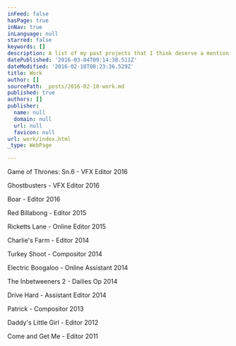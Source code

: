 ```yaml
---
inFeed: false
hasPage: true
inNav: true
inLanguage: null
starred: false
keywords: []
description: A list of my past projects that I think deserve a mention.
datePublished: '2016-03-04T09:14:38.511Z'
dateModified: '2016-02-18T08:23:36.529Z'
title: Work
author: []
sourcePath: _posts/2016-02-10-work.md
published: true
authors: []
publisher:
  name: null
  domain: null
  url: null
  favicon: null
url: work/index.html
_type: WebPage

---
```

Game of Thrones: Sn.6 - VFX Editor 2016

Ghostbusters - VFX Editor 2016

Boar - Editor 2016

Red Billabong - Editor 2015

Ricketts Lane - Online Editor 2015

Charlie's Farm - Editor 2014

Turkey Shoot - Compositor 2014

Electric Boogaloo - Online Assistant 2014 

The Inbetweeners 2 - Dailies Op 2014 

Drive Hard - Assistant Editor 2014 

Patrick - Compositor 2013 

Daddy's Little Girl - Editor 2012 

Come and Get Me - Editor 2011